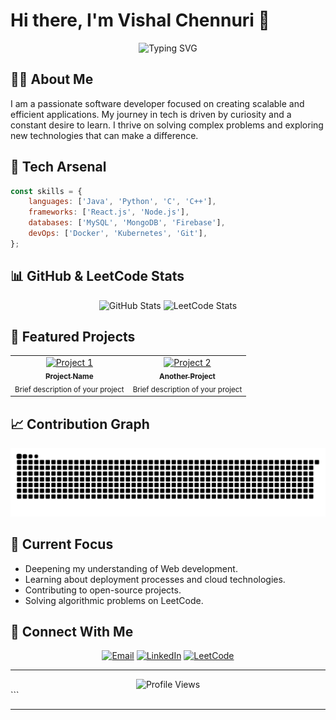 
# Hi there, I'm Vishal Chennuri 👋 

<div align="center">
  <img src="https://readme-typing-svg.herokuapp.com?font=Fira+Code&pause=1000&color=54A6FF&center=true&vCenter=true&width=435&lines=Tech+Enthusiast;Love+Problem+Solving;Passionate+Learner" alt="Typing SVG" />
</div>


## 👨‍💻 About Me
I am a passionate software developer focused on creating scalable and efficient applications. My journey in tech is driven by curiosity and a constant desire to learn. I thrive on solving complex problems and exploring new technologies that can make a difference.

## 🔧 Tech Arsenal

```javascript
const skills = {
    languages: ['Java', 'Python', 'C', 'C++'],
    frameworks: ['React.js', 'Node.js'],
    databases: ['MySQL', 'MongoDB', 'Firebase'],
    devOps: ['Docker', 'Kubernetes', 'Git'],
};
```

## 📊 GitHub & LeetCode Stats

<div align="center">
  <img src="https://github-readme-stats.vercel.app/api?username=vishalchennuri&show_icons=true&theme=tokyonight" alt="GitHub Stats" />
  
  <!-- LeetCode Stats Card -->
  <img src="https://leetcard.jacoblin.cool/VishalChennuri?theme=dark&font=Noto%20Sans" alt="LeetCode Stats" />
</div>

## 🚀 Featured Projects
<table>
  <tr>
    <td align="center">
      <a href="https://github.com/vishalchennuri/Project-Name">
        <img src="/api/placeholder/90/90" width="90" alt="Project 1"/>
        <br />
        <sub><b>Project Name</b></sub>
      </a>
      <br />
      <sub>Brief description of your project</sub>
    </td>
    <td align="center">
      <a href="https://github.com/vishalchennuri/Another-Project">
        <img src="/api/placeholder/90/90" width="90" alt="Project 2"/>
        <br />
        <sub><b>Another Project</b></sub>
      </a>
      <br />
      <sub>Brief description of your project</sub>
    </td>
  </tr>
</table>

## 📈 Contribution Graph
![Snake animation](snake.svg)

## 🎯 Current Focus
- Deepening my understanding of Web development.
- Learning about deployment processes and cloud technologies.
- Contributing to open-source projects.
- Solving algorithmic problems on LeetCode.

## 🤝 Connect With Me
<div align="center">
  
[![Email](https://img.shields.io/badge/Email-vishalchennuri%40example.com-red?style=for-the-badge&logo=gmail)](mailto:vishalnetha7@gmail.com)
[![LinkedIn](https://img.shields.io/badge/LinkedIn-Vishal_Chennuri-blue?style=for-the-badge&logo=linkedin)](https://www.linkedin.com/in/vishalchennuri/)
[![LeetCode](https://img.shields.io/badge/LeetCode-VishalChennuri-yellow?style=for-the-badge&logo=leetcode)](https://leetcode.com/VishalChennuri/)

</div>

---
<div align="center">
  <img src="https://komarev.com/ghpvc/?username=vishalchennuri&color=blueviolet&style=flat-square&label=Profile+Views" alt="Profile Views" />
</div>
```

---

